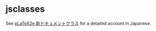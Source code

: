 # jsclasses

See [pLaTeX2e 新ドキュメントクラス](http://oku.edu.mie-u.ac.jp/~okumura/jsclasses/) for a detailed account in Japanese.
